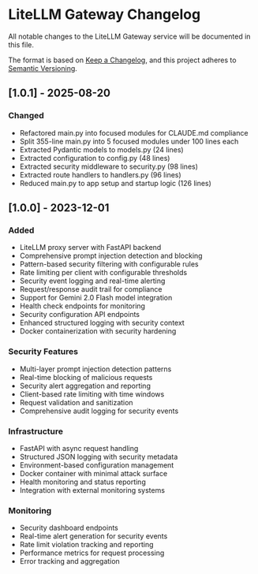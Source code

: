 # LiteLLM Gateway Changelog

All notable changes to the LiteLLM Gateway service will be documented in this file.

The format is based on [Keep a Changelog](https://keepachangelog.com/en/1.0.0/),
and this project adheres to [Semantic Versioning](https://semver.org/spec/v2.0.0.html).

## [1.0.1] - 2025-08-20

### Changed
- Refactored main.py into focused modules for CLAUDE.md compliance
- Split 355-line main.py into 5 focused modules under 100 lines each
- Extracted Pydantic models to models.py (24 lines)
- Extracted configuration to config.py (48 lines)
- Extracted security middleware to security.py (98 lines)
- Extracted route handlers to handlers.py (96 lines)
- Reduced main.py to app setup and startup logic (126 lines)

## [1.0.0] - 2023-12-01

### Added
- LiteLLM proxy server with FastAPI backend
- Comprehensive prompt injection detection and blocking
- Pattern-based security filtering with configurable rules
- Rate limiting per client with configurable thresholds
- Security event logging and real-time alerting
- Request/response audit trail for compliance
- Support for Gemini 2.0 Flash model integration
- Health check endpoints for monitoring
- Security configuration API endpoints
- Enhanced structured logging with security context
- Docker containerization with security hardening

### Security Features
- Multi-layer prompt injection detection patterns
- Real-time blocking of malicious requests
- Security alert aggregation and reporting
- Client-based rate limiting with time windows
- Request validation and sanitization
- Comprehensive audit logging for security events

### Infrastructure
- FastAPI with async request handling
- Structured JSON logging with security metadata
- Environment-based configuration management
- Docker container with minimal attack surface
- Health monitoring and status reporting
- Integration with external monitoring systems

### Monitoring
- Security dashboard endpoints
- Real-time alert generation for security events
- Rate limit violation tracking and reporting
- Performance metrics for request processing
- Error tracking and aggregation